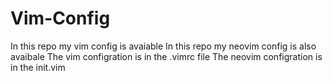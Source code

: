 # Vim-Config

In this repo my vim config is avaiable
In this repo my neovim config is also avaibale
The vim configration is in the .vimrc file
The neovim configration is in the init.vim

